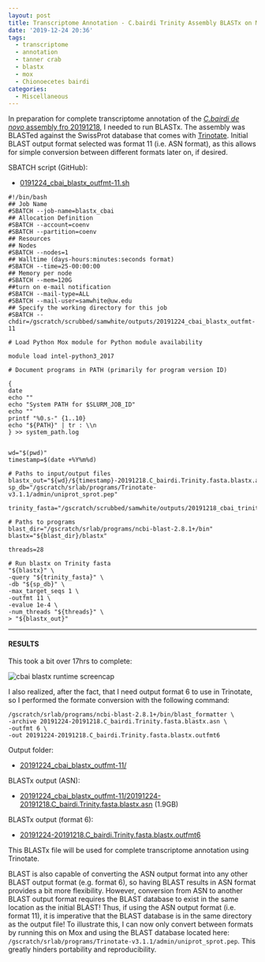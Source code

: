 ```yaml
---
layout: post
title: Transcriptome Annotation - C.bairdi Trinity Assembly BLASTx on Mox
date: '2019-12-24 20:36'
tags:
  - transcriptome
  - annotation
  - tanner crab
  - blastx
  - mox
  - Chionoecetes bairdi
categories:
  - Miscellaneous
---
```

In preparation for complete transcriptome annotation of the [_C.bairdi_ _de novo_ assembly fro 20191218](https://robertslab.github.io/sams-notebook/2019/12/18/Transcriptome-Assembly-C.bairdi-Trimmed-RNAseq-Using-Trinity-on-Mox.html), I needed to run BLASTx. The assembly was BLASTed against the SwissProt database that comes with [Trinotate](https://github.com/Trinotate/Trinotate.github.io/wiki). Initial BLAST output format selected was format 11 (i.e. ASN format), as this allows for simple conversion between different formats later on, if desired.

SBATCH script (GitHub):

- [0191224_cbai_blastx_outfmt-11.sh](https://github.com/RobertsLab/sams-notebook/blob/master/sbatch_scripts/20191224_cbai_blastx_outfmt-11.sh)

```shell
#!/bin/bash
## Job Name
#SBATCH --job-name=blastx_cbai
## Allocation Definition
#SBATCH --account=coenv
#SBATCH --partition=coenv
## Resources
## Nodes
#SBATCH --nodes=1
## Walltime (days-hours:minutes:seconds format)
#SBATCH --time=25-00:00:00
## Memory per node
#SBATCH --mem=120G
##turn on e-mail notification
#SBATCH --mail-type=ALL
#SBATCH --mail-user=samwhite@uw.edu
## Specify the working directory for this job
#SBATCH --chdir=/gscratch/scrubbed/samwhite/outputs/20191224_cbai_blastx_outfmt-11

# Load Python Mox module for Python module availability

module load intel-python3_2017

# Document programs in PATH (primarily for program version ID)

{
date
echo ""
echo "System PATH for $SLURM_JOB_ID"
echo ""
printf "%0.s-" {1..10}
echo "${PATH}" | tr : \\n
} >> system_path.log


wd="$(pwd)"
timestamp=$(date +%Y%m%d)

# Paths to input/output files
blastx_out="${wd}/${timestamp}-20191218.C_bairdi.Trinity.fasta.blastx.asn"
sp_db="/gscratch/srlab/programs/Trinotate-v3.1.1/admin/uniprot_sprot.pep"

trinity_fasta="/gscratch/scrubbed/samwhite/outputs/20191218_cbai_trinity_RNAseq/trinity_out_dir/20191218.C_bairdi.Trinity.fasta"

# Paths to programs
blast_dir="/gscratch/srlab/programs/ncbi-blast-2.8.1+/bin"
blastx="${blast_dir}/blastx"

threads=28

# Run blastx on Trinity fasta
"${blastx}" \
-query "${trinity_fasta}" \
-db "${sp_db}" \
-max_target_seqs 1 \
-outfmt 11 \
-evalue 1e-4 \
-num_threads "${threads}" \
> "${blastx_out}"
```
---

#### RESULTS

This took a bit over 17hrs to complete:

![cbai blastx runtime screencap](https://github.com/RobertsLab/sams-notebook/blob/master/images/screencaps/20191224_cbai_blastx_outfmt-11_runtime.png?raw=true)

I also realized, after the fact, that I need output format 6 to use in Trinotate, so I performed the formate conversion with the following command:

```shell
/gscratch/srlab/programs/ncbi-blast-2.8.1+/bin/blast_formatter \
-archive 20191224-20191218.C_bairdi.Trinity.fasta.blastx.asn \
-outfmt 6 \
-out 20191224-20191218.C_bairdi.Trinity.fasta.blastx.outfmt6
```

Output folder:

- [20191224_cbai_blastx_outfmt-11/](https://gannet.fish.washington.edu/Atumefaciens/20191224_cbai_blastx_outfmt-11/)

BLASTx output (ASN):

- [20191224_cbai_blastx_outfmt-11/20191224-20191218.C_bairdi.Trinity.fasta.blastx.asn](https://gannet.fish.washington.edu/Atumefaciens/20191224_cbai_blastx_outfmt-11/20191224-20191218.C_bairdi.Trinity.fasta.blastx.asn) (1.9GB)

BLASTx output (format 6):

- [20191224-20191218.C_bairdi.Trinity.fasta.blastx.outfmt6](https://gannet.fish.washington.edu/Atumefaciens/20191224_cbai_blastx_outfmt-11/20191224-20191218.C_bairdi.Trinity.fasta.blastx.outfmt6)

This BLASTx file will be used for complete transcriptome annotation using Trinotate.

BLAST is also capable of converting the ASN output format into any other BLAST output format (e.g. format 6), so having BLAST results in ASN format provides a bit more flexibility. However, conversion from ASN to another BLAST output format requires the BLAST database to exist in the same location as the initial BLAST! Thus, if using the ASN output format (i.e. format 11), it is imperative that the BLAST database is in the same directory as the output file! To illustrate this, I can now only convert between formats by running this on Mox and using the BLAST database located here: `/gscratch/srlab/programs/Trinotate-v3.1.1/admin/uniprot_sprot.pep`. This greatly hinders portability and reproducibility.
